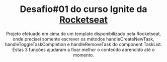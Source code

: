 <h1 align="center">Desafio#01 do curso Ignite da <a href="https://github.com/rocketseat">Rocketseat</a></h1>

<p align="center">Projeto efetuado em cima de um template disponibilizado pela Rocketseat, 
    onde precisei somente escrever os métodos handleCreateNewTask, handleToggleTaskCompletion e handleRemoveTask do component TaskList.
    Estas 3 fun&ccedil;&otilde;es ajudaram a fixar melhor o conte&uacute;do aprendido at&eacute; o momento. </p>